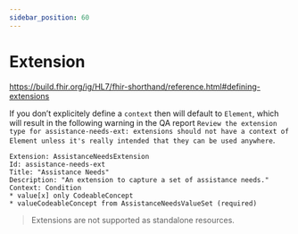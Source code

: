 ```yaml
---
sidebar_position: 60
---
```


# Extension

https://build.fhir.org/ig/HL7/fhir-shorthand/reference.html#defining-extensions

If you don’t explicitely define a `context` then will default to `Element`, which will result in the following warning in the QA report `Review the extension type for assistance-needs-ext: extensions should not have a context of Element unless it's really intended that they can be used anywhere`.

```
Extension: AssistanceNeedsExtension
Id: assistance-needs-ext
Title: "Assistance Needs"
Description: "An extension to capture a set of assistance needs."
Context: Condition
* value[x] only CodeableConcept
* valueCodeableConcept from AssistanceNeedsValueSet (required)
```

> Extensions are not supported as standalone resources.